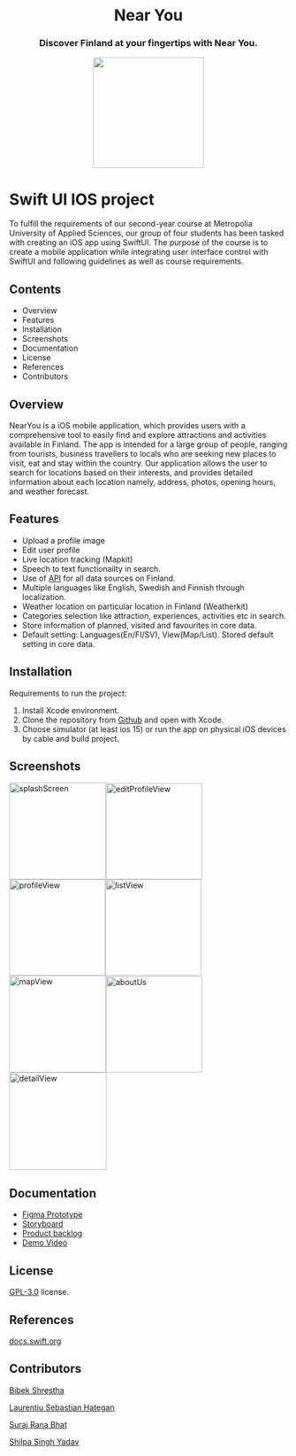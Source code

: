 <h1 align="center">Near You</h1> 
<h3 align="center">Discover Finland at your fingertips with Near You.</h3> 

<p align="center">
  <img width="200" height="200" src="https://users.metropolia.fi/~shilpasy/nearyouLogo/transparentLogo.png">
</p>

# Swift UI IOS project
To fulfill the requirements of our second-year course at Metropolia University of Applied Sciences, our group of four students has been tasked with creating an iOS app using SwiftUI. The purpose of the course is to create a mobile application while integrating user interface control with SwiftUI and following guidelines as well as course requirements.  

## Contents
- Overview
- Features
- Installation
- Screenshots
- Documentation
- License
- References
- Contributors

## Overview
NearYou is a iOS mobile application, which provides users with a comprehensive tool to easily find and explore attractions and activities available in Finland. The app is intended for a large group of people, ranging from tourists, business travellers to locals who are seeking 
new places to visit, eat and stay within the country. Our application allows the user to search for locations based on their interests, and provides detailed information about each location namely, address, photos, opening hours, and weather forecast.

## Features
- Upload a profile image
- Edit user profile
- Live location tracking (Mapkit)
- Speech to text functionailty in search.
- Use of [API](https://mediabank.businessfinland.fi/l/KKB_XWXsKdm8) for all data sources on Finland.
- Multiple languages like English, Swedish and Finnish through localization.
- Weather location on particular location in Finland (Weatherkit)
- Categories selection like attraction, experiences, activities etc in search.
- Store information of planned, visited and favourites in core data.
- Default setting: Languages(En/FI/SV), View(Map/List). Stored default setting in core data.

## Installation
Requirements to run the project:
1. Install Xcode environment.
2. Clone the repository from [Github](https://github.com/Shilupa/near-you.git) and open with Xcode.
3. Choose simulator (at least ios 15) or run the app on physical iOS devices by cable and build project.

## Screenshots

<img width="175" alt="splashScreen" src="https://user-images.githubusercontent.com/59287175/235557917-245296b8-87d4-4f3c-9e55-d0cf2d18fccc.png"><img width="174" alt="editProfileView" src="https://user-images.githubusercontent.com/59287175/235558859-1e8e8773-8c08-4f9a-a1fe-b02ac9c9c785.png"><img width="174" alt="profileView" src="https://user-images.githubusercontent.com/59287175/235558527-e0685470-2e9b-4ad1-a53d-9c2ba64c56ce.png"><img width="174" alt="listView" src="https://user-images.githubusercontent.com/59287175/235558560-1cd63a2b-239d-463f-9007-f679392c57fa.png"><img width="175" alt="mapView" src="https://user-images.githubusercontent.com/59287175/235558589-e9389179-a1ac-40a3-ae4c-3d790fb3243a.png"><img width="174" alt="aboutUs" src="https://user-images.githubusercontent.com/59287175/235558630-16719e08-766e-4676-bc14-ae33fdefab74.png"><img width="176" alt="detailView" src="https://user-images.githubusercontent.com/59287175/235836399-d928a2e1-398c-440a-96ee-94c72f1a08ab.png">

## Documentation
- [Figma Prototype](https://www.figma.com/proto/46jCzdZVoSx7FxgZQcDcYE/Near-You?node-id=97-2902&scaling=scale-down&page-id=0%3A1&starting-point-node-id=97%3A2902)
- [Storyboard](https://users.metropolia.fi/~shilpasy/nearyouLogo/storyboard.jpg)
- [Product backlog](https://trello.com/b/rjpdI7hr/near-you-project-backlog)
- [Demo Video](https://youtu.be/nOtGB2bpd0o)

## License

[GPL-3.0](https://github.com/thuymymai/Helpers/blob/main/LICENSE) license.

## References
[docs.swift.org](https://docs.swift.org/swift-book/documentation/the-swift-programming-language/thebasics/)

## Contributors
   [Bibek Shrestha](https://github.com/bekstha)

   [Laurentiu Sebastian Hategan](https://github.com/laurenthat)
   
   [Suraj Rana Bhat](https://github.com/SurajKRB)

   [Shilpa Singh Yadav](https://github.com/Shilupa)

